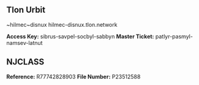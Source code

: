 ## Tlon Urbit
~hilmec~disnux 
hilmec-disnux.tlon.network

**Access Key:** sibrus-savpel-socbyl-sabbyn
**Master Ticket:** patlyr-pasmyl-namsev-latnut

## NJCLASS
**Reference:** R77742828903
**File Number:** P23512588

##